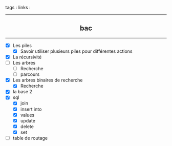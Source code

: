 tags : 
links :

****

<h2 style="text-align: center;"> bac </h2>

****


- [x] Les piles
	- [x] Savoir utiliser plusieurs piles pour différentes actions
- [x] La récursivité
- [ ] Les arbres
	- [ ] Recherche
	- [ ] parcours
- [x] Les arbres binaires de recherche
	- [x] Recherche
- [x] la base 2
- [x] sql
	- [x] join
	- [x] insert into
	- [x] values
	- [x] update
	- [x] delete
	- [x] set
- [ ] table de routage